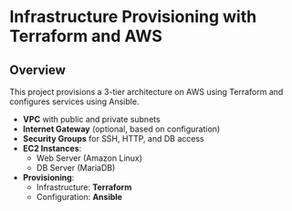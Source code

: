 # Infrastructure Provisioning with Terraform and AWS

## Overview
This project provisions a 3-tier architecture on AWS using Terraform and configures services using Ansible.

- **VPC** with public and private subnets
- **Internet Gateway** (optional, based on configuration)
- **Security Groups** for SSH, HTTP, and DB access
- **EC2 Instances**:
  - Web Server (Amazon Linux)
  - DB Server (MariaDB)
- **Provisioning**:
  - Infrastructure: **Terraform**
  - Configuration: **Ansible** 